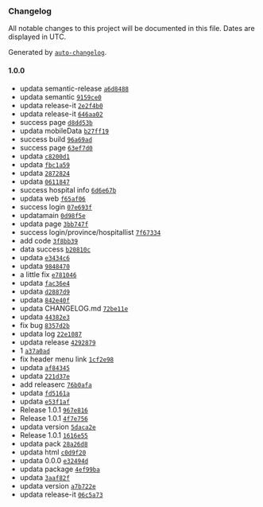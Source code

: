### Changelog

All notable changes to this project will be documented in this file. Dates are displayed in UTC.

Generated by [`auto-changelog`](https://github.com/CookPete/auto-changelog).

#### 1.0.0

- updata semantic-release [`a6d8488`](https://github.com/cuishunbiao/xindian_web/commit/a6d848862351585daf003798b5985e565147af19)
- updata semantic [`9159ce0`](https://github.com/cuishunbiao/xindian_web/commit/9159ce0bc52c4c423316129decff70efb1485f6a)
- updata release-it [`2e2f4b0`](https://github.com/cuishunbiao/xindian_web/commit/2e2f4b090cc1ccd733a509585ffb8e0046075c78)
- updata release-it [`646aa02`](https://github.com/cuishunbiao/xindian_web/commit/646aa020f59524768193d698e41dfcaee1f440c8)
- success page [`d8dd53b`](https://github.com/cuishunbiao/xindian_web/commit/d8dd53b98996ac7288b08b51a84184479eadaf84)
- updata mobileData [`b27ff19`](https://github.com/cuishunbiao/xindian_web/commit/b27ff1929db3dd2397bd25c6c8b3a0f79f0b5dbe)
- success build [`96a69ad`](https://github.com/cuishunbiao/xindian_web/commit/96a69ade3927e5afde434d7648083b1896c274d4)
- success page [`63ef7d0`](https://github.com/cuishunbiao/xindian_web/commit/63ef7d0264789c0006eca61d1d702ee97bbf87d2)
- updata [`c8200d1`](https://github.com/cuishunbiao/xindian_web/commit/c8200d16831f584aa18aada31e2292167a9ab5ec)
- updata [`fbc1a59`](https://github.com/cuishunbiao/xindian_web/commit/fbc1a59243e27b3652013c3db8e929ace4249977)
- updata [`2872824`](https://github.com/cuishunbiao/xindian_web/commit/28728248ff194dbe4ad4ba76c8c6a66d05785cee)
- updata [`0611847`](https://github.com/cuishunbiao/xindian_web/commit/061184736e1d947c307f59764eded4bfb78f247c)
- success hospital info [`6d6e67b`](https://github.com/cuishunbiao/xindian_web/commit/6d6e67b0870ff7a8bf915a65a20e632c28eee2f3)
- updata web [`f65af06`](https://github.com/cuishunbiao/xindian_web/commit/f65af064098e7e33bbb4a51b09e8f30956dc9475)
- success login [`07e693f`](https://github.com/cuishunbiao/xindian_web/commit/07e693f494db6465a3c30cb2a9397631c97ad103)
- updatamain [`0d98f5e`](https://github.com/cuishunbiao/xindian_web/commit/0d98f5e7a5eb5818906462936d313700f1f36d04)
- updata page [`3bb747f`](https://github.com/cuishunbiao/xindian_web/commit/3bb747f58b8bde9c58760d47e61256bb03077f3c)
- success login/province/hospitallist [`7f67334`](https://github.com/cuishunbiao/xindian_web/commit/7f67334ef990be347049715e3aeeb669f86529a0)
- add code [`3f8bb39`](https://github.com/cuishunbiao/xindian_web/commit/3f8bb390beaf64f0feeca059f9e16d924893b126)
- data success [`b20810c`](https://github.com/cuishunbiao/xindian_web/commit/b20810cfe7234663507d0fb1b573f652746296c1)
- updata [`e3434c6`](https://github.com/cuishunbiao/xindian_web/commit/e3434c61d8faa395c7014e80850e13c8a7a19407)
- updata [`9848470`](https://github.com/cuishunbiao/xindian_web/commit/984847066074390135996bacb8e7ed2d88f67a2a)
- a little fix [`e781046`](https://github.com/cuishunbiao/xindian_web/commit/e781046a0a578bf4ef30d2a74556fec1c5808091)
- updata [`fac36e4`](https://github.com/cuishunbiao/xindian_web/commit/fac36e49fcceb240eba7ffa8e18faff570e459ac)
- updata [`d2887d9`](https://github.com/cuishunbiao/xindian_web/commit/d2887d997073198e35f8b43cc96069c48537b40b)
- updata [`842e40f`](https://github.com/cuishunbiao/xindian_web/commit/842e40f665aa11c87f9b10250f2abd9b712a39b3)
- updata CHANGELOG.md [`72be11e`](https://github.com/cuishunbiao/xindian_web/commit/72be11e9c8567d90ffaaadff3879ada9259a4a97)
- updata [`44382e3`](https://github.com/cuishunbiao/xindian_web/commit/44382e3fd9e8400ca14b7e4588dc6363086603d2)
- fix bug [`8357d2b`](https://github.com/cuishunbiao/xindian_web/commit/8357d2bc5b6a9dc9d8da4cf0cfd9de49837de831)
- updata log [`22e1087`](https://github.com/cuishunbiao/xindian_web/commit/22e1087e8aacff5c154bb96ec6f789c76fe9c284)
- updata release [`4292879`](https://github.com/cuishunbiao/xindian_web/commit/4292879bc449bdf01eb5ddea4bbeed631b583695)
- 1 [`a37a0ad`](https://github.com/cuishunbiao/xindian_web/commit/a37a0ad616e070d41e45efb654dcf20a50909c7e)
- fix header menu link [`1cf2e98`](https://github.com/cuishunbiao/xindian_web/commit/1cf2e986e5aa3ac2dde68adbb36c70d0bfa30209)
- updata [`af84345`](https://github.com/cuishunbiao/xindian_web/commit/af843451af7ac8511a86e59553181f804cb56b51)
- updata [`221d37e`](https://github.com/cuishunbiao/xindian_web/commit/221d37e31f753d9a0c13db875e20bea2f5b0e565)
- add releaserc [`76b0afa`](https://github.com/cuishunbiao/xindian_web/commit/76b0afa4dc3e43468e6bea0af64e2247d17be34f)
- updata [`fd5161a`](https://github.com/cuishunbiao/xindian_web/commit/fd5161ad9db585874825e685848ffa1fbf184e96)
- updata [`e53f1af`](https://github.com/cuishunbiao/xindian_web/commit/e53f1af77e60c79b115255e5c792b3a9e12c802c)
- Release 1.0.1 [`967e816`](https://github.com/cuishunbiao/xindian_web/commit/967e8162f15ca458bf318728f66b9b6aea68233b)
- Release 1.0.1 [`4f7e756`](https://github.com/cuishunbiao/xindian_web/commit/4f7e756b09ee46a2ec42931bed477c4c674da30f)
- updata version [`5daca2e`](https://github.com/cuishunbiao/xindian_web/commit/5daca2e64c53d6e072ccfb2c4e29edfdffac8568)
- Release 1.0.1 [`1616e55`](https://github.com/cuishunbiao/xindian_web/commit/1616e55ba31077de0803194182769e8c79d2a51d)
- updata pack [`28a26d8`](https://github.com/cuishunbiao/xindian_web/commit/28a26d81008373575c42d2bb16b43f29a661ee1b)
- updata html [`c0d9f20`](https://github.com/cuishunbiao/xindian_web/commit/c0d9f20c162894352d834a617c8fcb0cb1f9bceb)
- updata 0.0.0 [`e32494d`](https://github.com/cuishunbiao/xindian_web/commit/e32494dbad8292b3e7ca8e5dbb0be943138e7332)
- updata package [`4ef99ba`](https://github.com/cuishunbiao/xindian_web/commit/4ef99ba1f7fd29a1c1593a709cae98af08a46eb8)
- updata [`3aaf82f`](https://github.com/cuishunbiao/xindian_web/commit/3aaf82ffe332e1e06fb66e8d5337acdcddfc4efc)
- updata version [`a7b722e`](https://github.com/cuishunbiao/xindian_web/commit/a7b722e5406411760b4f5c66dc7ec460d3cba968)
- updata release-it [`06c5a73`](https://github.com/cuishunbiao/xindian_web/commit/06c5a732c23597f3d72c6c1abfa953f24c52ce05)
